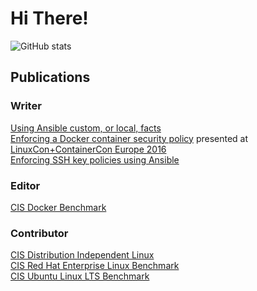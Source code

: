# Hi There!

![GitHub stats](https://github-readme-stats.vercel.app/api?username=konstruktoid&show_icons=true)

## Publications

### Writer

[Using Ansible custom, or local, facts](https://medium.com/@konstruktoid/using-ansible-custom-or-local-facts-95f3a8510fae)\
[Enforcing a Docker container security policy](https://raw.githubusercontent.com/konstruktoid/Docker/master/ContainerCon_Berlin_2016.pdf) presented at [LinuxCon+ContainerCon Europe 2016](https://linuxconcontainerconeurope2016.sched.com/event/7oHi/enforcing-a-docker-container-security-policy-thomas-sjogren-ab-svenska-spel)\
[Enforcing SSH key policies using Ansible](https://medium.com/@konstruktoid/enforcing-ssh-key-policies-using-ansible-dedcdea5d46e)

### Editor

[CIS Docker Benchmark](https://www.cisecurity.org/benchmark/docker/)

### Contributor

[CIS Distribution Independent Linux](https://www.cisecurity.org/benchmark/distribution_independent_linux/)\
[CIS Red Hat Enterprise Linux Benchmark](https://www.cisecurity.org/benchmark/red_hat_linux/)\
[CIS Ubuntu Linux LTS Benchmark](https://www.cisecurity.org/benchmark/ubuntu_linux/)
